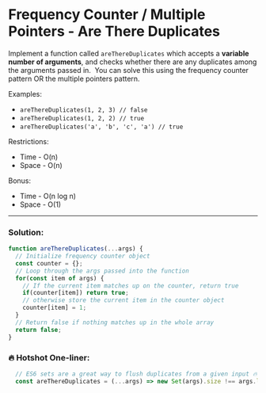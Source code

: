 # Frequency Counter / Multiple Pointers - Are There Duplicates

Implement a function called `areThereDuplicates` which accepts a **variable number of arguments**, and checks whether there are any duplicates among the arguments passed in.  You can solve this using the frequency counter pattern OR the multiple pointers pattern.

Examples:
* `areThereDuplicates(1, 2, 3) // false`
* `areThereDuplicates(1, 2, 2) // true`
* `areThereDuplicates('a', 'b', 'c', 'a') // true`

Restrictions:
* Time - O(n)
* Space - O(n)

Bonus:
* Time - O(n log n)
* Space - O(1)

---

### Solution:
```js
function areThereDuplicates(...args) {
  // Initialize frequency counter object
  const counter = {};
  // Loop through the args passed into the function
  for(const item of args) {
    // If the current item matches up on the counter, return true
    if(counter[item]) return true;
    // otherwise store the current item in the counter object
    counter[item] = 1;
  }
  // Return false if nothing matches up in the whole array
  return false;
}
```

### 🔥 Hotshot One-liner:
```js
  // ES6 sets are a great way to flush duplicates from a given input 🔥
  const areThereDuplicates = (...args) => new Set(args).size !== args.length;
```